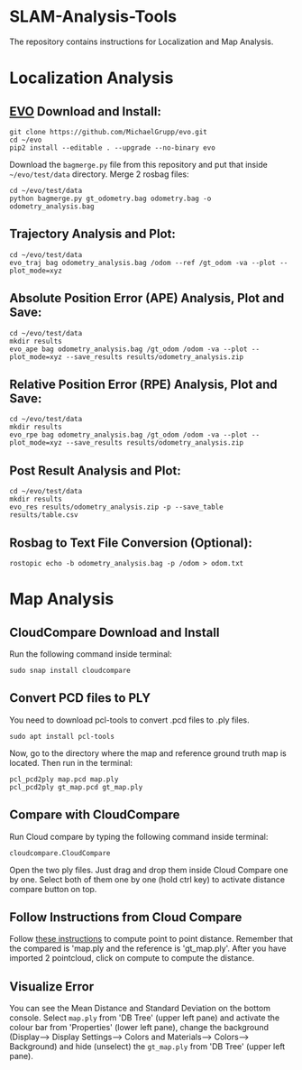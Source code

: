 # SLAM-Analysis-Tools
The repository contains instructions for Localization and Map Analysis.

# Localization Analysis
## [EVO](https://github.com/MichaelGrupp/evo) Download and Install:
```
git clone https://github.com/MichaelGrupp/evo.git
cd ~/evo
pip2 install --editable . --upgrade --no-binary evo
```
Download the `bagmerge.py` file from this repository and put that inside `~/evo/test/data` directory. Merge 2 rosbag files:
```
cd ~/evo/test/data
python bagmerge.py gt_odometry.bag odometry.bag -o odometry_analysis.bag
```
## Trajectory Analysis and Plot:
```
cd ~/evo/test/data
evo_traj bag odometry_analysis.bag /odom --ref /gt_odom -va --plot --plot_mode=xyz
```
## Absolute Position Error (APE) Analysis, Plot and Save:
```
cd ~/evo/test/data
mkdir results
evo_ape bag odometry_analysis.bag /gt_odom /odom -va --plot --plot_mode=xyz --save_results results/odometry_analysis.zip
```
## Relative Position Error (RPE) Analysis, Plot and Save:
```
cd ~/evo/test/data
mkdir results
evo_rpe bag odometry_analysis.bag /gt_odom /odom -va --plot --plot_mode=xyz --save_results results/odometry_analysis.zip
```
## Post Result Analysis and Plot:
```
cd ~/evo/test/data
mkdir results
evo_res results/odometry_analysis.zip -p --save_table results/table.csv
```
## Rosbag to Text File Conversion (Optional):
```
rostopic echo -b odometry_analysis.bag -p /odom > odom.txt
```
# Map Analysis
## CloudCompare Download and Install
Run the following command inside terminal:
```
sudo snap install cloudcompare
```
## Convert PCD files to PLY
You need to download pcl-tools to convert .pcd files to .ply files.
```
sudo apt install pcl-tools
```
Now, go to the directory where the map and reference ground truth map is located. Then run in the terminal:
```
pcl_pcd2ply map.pcd map.ply
pcl_pcd2ply gt_map.pcd gt_map.ply
```
## Compare with CloudCompare
Run Cloud compare by typing the following command inside terminal:
```
cloudcompare.CloudCompare
```
Open the two ply files. Just drag and drop them inside Cloud Compare one by one. Select both of them one by one (hold ctrl key) to activate distance compare button on top. 

## Follow Instructions from Cloud Compare
Follow [these instructions](https://www.cloudcompare.org/doc/wiki/index.php?title=Cloud-to-Cloud_Distance) to compute point to point distance. Remember that the compared is 'map.ply and the reference is 'gt_map.ply'. After you have imported 2 pointcloud, click on compute to compute the distance.

## Visualize Error
You can see the Mean Distance and Standard Deviation on the bottom console. Select `map.ply` from 'DB Tree' (upper left pane) and activate the colour bar from 'Properties' (lower left pane), change the background (Display--> Display Settings--> Colors and Materials--> Colors--> Background) and hide (unselect) the `gt_map.ply` from 'DB Tree' (upper left pane).

